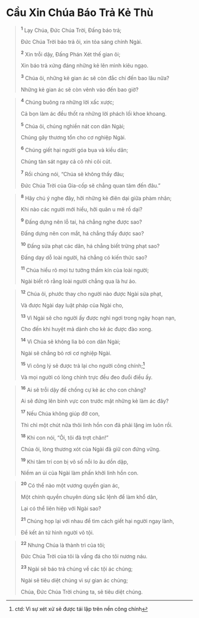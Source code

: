 # Cầu Xin Chúa Báo Trả Kẻ Thù

> <sup><b>1</b></sup> Lạy Chúa, Ðức Chúa Trời, Ðấng báo trả;
> 
> Ðức Chúa Trời báo trả ôi, xin tỏa sáng chính Ngài.
> 
> <sup><b>2</b></sup> Xin trỗi dậy, Ðấng Phán Xét thế gian ôi;
> 
> Xin báo trả xứng đáng những kẻ lên mình kiêu ngạo.
> 
> <sup><b>3</b></sup> Chúa ôi, những kẻ gian ác sẽ còn đắc chí đến bao lâu nữa?
> 
> Những kẻ gian ác sẽ còn vênh váo đến bao giờ?
>


> <sup><b>4</b></sup> Chúng buông ra những lời xấc xược;
> 
> Cả bọn làm ác đều thốt ra những lời phách lối khoe khoang.
> 
> <sup><b>5</b></sup> Chúa ôi, chúng nghiền nát con dân Ngài;
> 
> Chúng gây thương tổn cho cơ nghiệp Ngài.
> 
> <sup><b>6</b></sup> Chúng giết hại người góa bụa và kiều dân;
> 
> Chúng tàn sát ngay cả cô nhi côi cút.
> 
> <sup><b>7</b></sup> Rồi chúng nói, “Chúa sẽ không thấy đâu;
> 
> Ðức Chúa Trời của Gia-cốp sẽ chẳng quan tâm đến đâu.”
>


> <sup><b>8</b></sup> Hãy chú ý nghe đây, hỡi những kẻ điên dại giữa phàm nhân;
> 
> Khi nào các người mới hiểu, hỡi quân u mê rồ dại?
> 
> <sup><b>9</b></sup> Ðấng dựng nên lỗ tai, há chẳng nghe được sao?
> 
> Ðấng dựng nên con mắt, há chẳng thấy được sao?
> 
> <sup><b>10</b></sup> Ðấng sửa phạt các dân, há chẳng biết trừng phạt sao?
> 
> Ðấng dạy dỗ loài người, há chẳng có kiến thức sao?
> 
> <sup><b>11</b></sup> Chúa hiểu rõ mọi tư tưởng thầm kín của loài người;
> 
> Ngài biết rõ rằng loài người chẳng qua là hư ảo.
>


> <sup><b>12</b></sup> Chúa ôi, phước thay cho người nào được Ngài sửa phạt,
> 
> Và được Ngài dạy luật pháp của Ngài cho,
> 
> <sup><b>13</b></sup> Vì Ngài sẽ cho người ấy được nghỉ ngơi trong ngày hoạn nạn,
> 
> Cho đến khi huyệt mả dành cho kẻ ác được đào xong.
> 
> <sup><b>14</b></sup> Vì Chúa sẽ không lìa bỏ con dân Ngài;
> 
> Ngài sẽ chẳng bỏ rơi cơ nghiệp Ngài.
> 
> <sup><b>15</b></sup> Vì công lý sẽ được trả lại cho người công chính;[^1]
> 
> Và mọi người có lòng chính trực đều đeo đuổi điều ấy.
>


> <sup><b>16</b></sup> Ai sẽ trỗi dậy để chống cự kẻ ác cho con chăng?
> 
> Ai sẽ đứng lên binh vực con trước mặt những kẻ làm ác đây?
> 
> <sup><b>17</b></sup> Nếu Chúa không giúp đỡ con,
> 
> Thì chỉ một chút nữa thôi linh hồn con đã phải lặng im luôn rồi.
> 
> <sup><b>18</b></sup> Khi con nói, “Ôi, tôi đã trợt chân!”
> 
> Chúa ôi, lòng thương xót của Ngài đã giữ con đứng vững.
> 
> <sup><b>19</b></sup> Khi tâm trí con bị vô số nỗi lo âu dồn dập,
> 
> Niềm an ủi của Ngài làm phấn khởi linh hồn con.
>


> <sup><b>20</b></sup> Có thể nào một vương quyền gian ác,
> 
> Một chính quyền chuyên dùng sắc lệnh để làm khổ dân,
> 
> Lại có thể liên hiệp với Ngài sao?
> 
> <sup><b>21</b></sup> Chúng họp lại với nhau để tìm cách giết hại người ngay lành,
> 
> Ðể kết án tử hình người vô tội.
>


> <sup><b>22</b></sup> Nhưng Chúa là thành trì của tôi;
> 
> Ðức Chúa Trời của tôi là vầng đá cho tôi nương náu.
> 
> <sup><b>23</b></sup> Ngài sẽ báo trả chúng về các tội ác chúng;
> 
> Ngài sẽ tiêu diệt chúng vì sự gian ác chúng;
> 
> Chúa, Ðức Chúa Trời chúng ta, sẽ tiêu diệt chúng.
>

[^1]: ctd: Vì sự xét xử sẽ được tái lập trên nền công chính